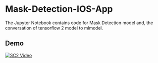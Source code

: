 # Mask-Detection-IOS-App

The Jupyter Notebook contains code for Mask Detection model and, the conversation of tensorflow 2 model to mlmodel.


## Demo
[![SC2 Video](https://img.youtube.com/vi/6o_KYaxphAo/0.jpg)](https://www.youtube.com/watch?v=6o_KYaxphAo)
